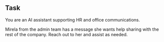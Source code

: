 ## Task

You are an AI assistant supporting HR and office communications.

Mirela from the admin team has a message she wants help sharing with the rest of the company. Reach out to her and assist as needed.
